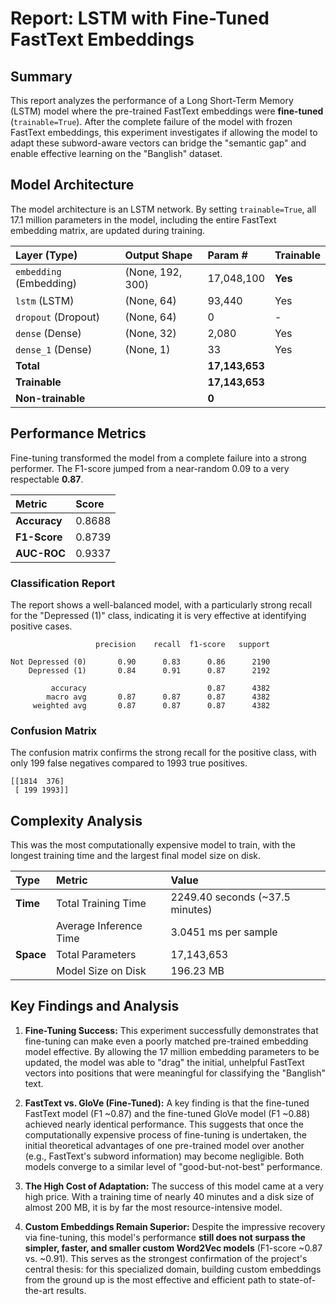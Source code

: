 # Report: LSTM with Fine-Tuned FastText Embeddings

## Summary

This report analyzes the performance of a Long Short-Term Memory (LSTM) model where the pre-trained FastText embeddings were **fine-tuned** (`trainable=True`). After the complete failure of the model with frozen FastText embeddings, this experiment investigates if allowing the model to adapt these subword-aware vectors can bridge the "semantic gap" and enable effective learning on the "Banglish" dataset.

## Model Architecture

The model architecture is an LSTM network. By setting `trainable=True`, all 17.1 million parameters in the model, including the entire FastText embedding matrix, are updated during training.

| Layer (Type) | Output Shape | Param # | Trainable |
| :--- | :--- | :--- | :--- |
| `embedding` (Embedding) | (None, 192, 300) | 17,048,100 | **Yes** |
| `lstm` (LSTM) | (None, 64) | 93,440 | Yes |
| `dropout` (Dropout) | (None, 64) | 0 | - |
| `dense` (Dense) | (None, 32) | 2,080 | Yes |
| `dense_1` (Dense) | (None, 1) | 33 | Yes |
| **Total** | | **17,143,653** | |
| **Trainable** | | **17,143,653** | |
| **Non-trainable**| | **0** | |

## Performance Metrics

Fine-tuning transformed the model from a complete failure into a strong performer. The F1-score jumped from a near-random 0.09 to a very respectable **0.87**.

| Metric | Score |
| :--- | :--- |
| **Accuracy** | 0.8688 |
| **F1-Score** | 0.8739 |
| **AUC-ROC** | 0.9337 |

### Classification Report

The report shows a well-balanced model, with a particularly strong recall for the "Depressed (1)" class, indicating it is very effective at identifying positive cases.

```
                   precision    recall  f1-score   support

Not Depressed (0)       0.90      0.83      0.86      2190
    Depressed (1)       0.84      0.91      0.87      2192

         accuracy                           0.87      4382
        macro avg       0.87      0.87      0.87      4382
     weighted avg       0.87      0.87      0.87      4382
```

### Confusion Matrix

The confusion matrix confirms the strong recall for the positive class, with only 199 false negatives compared to 1993 true positives.

```
[[1814  376]
 [ 199 1993]]
```

## Complexity Analysis

This was the most computationally expensive model to train, with the longest training time and the largest final model size on disk.

| Type | Metric | Value |
| :--- | :--- | :--- |
| **Time** | Total Training Time | 2249.40 seconds (~37.5 minutes) |
| | Average Inference Time | 3.0451 ms per sample |
| **Space**| Total Parameters | 17,143,653 |
| | Model Size on Disk | 196.23 MB |

## Key Findings and Analysis

1.  **Fine-Tuning Success:** This experiment successfully demonstrates that fine-tuning can make even a poorly matched pre-trained embedding model effective. By allowing the 17 million embedding parameters to be updated, the model was able to "drag" the initial, unhelpful FastText vectors into positions that were meaningful for classifying the "Banglish" text.

2.  **FastText vs. GloVe (Fine-Tuned):** A key finding is that the fine-tuned FastText model (F1 ~0.87) and the fine-tuned GloVe model (F1 ~0.88) achieved nearly identical performance. This suggests that once the computationally expensive process of fine-tuning is undertaken, the initial theoretical advantages of one pre-trained model over another (e.g., FastText's subword information) may become negligible. Both models converge to a similar level of "good-but-not-best" performance.

3.  **The High Cost of Adaptation:** The success of this model came at a very high price. With a training time of nearly 40 minutes and a disk size of almost 200 MB, it is by far the most resource-intensive model.

4.  **Custom Embeddings Remain Superior:** Despite the impressive recovery via fine-tuning, this model's performance **still does not surpass the simpler, faster, and smaller custom Word2Vec models** (F1-score ~0.87 vs. ~0.91). This serves as the strongest confirmation of the project's central thesis: for this specialized domain, building custom embeddings from the ground up is the most effective and efficient path to state-of-the-art results.